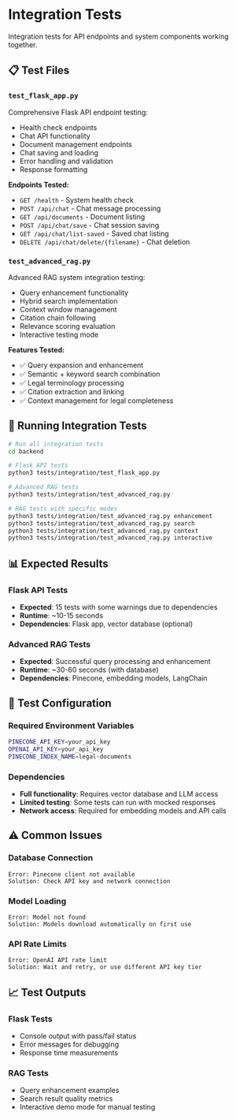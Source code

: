 # Integration Tests

Integration tests for API endpoints and system components working together.

## 📋 Test Files

### `test_flask_app.py`
Comprehensive Flask API endpoint testing:
- Health check endpoints
- Chat API functionality
- Document management endpoints
- Chat saving and loading
- Error handling and validation
- Response formatting

**Endpoints Tested:**
- `GET /health` - System health check
- `POST /api/chat` - Chat message processing
- `GET /api/documents` - Document listing
- `POST /api/chat/save` - Chat session saving
- `GET /api/chat/list-saved` - Saved chat listing
- `DELETE /api/chat/delete/{filename}` - Chat deletion

### `test_advanced_rag.py`
Advanced RAG system integration testing:
- Query enhancement functionality
- Hybrid search implementation
- Context window management
- Citation chain following
- Relevance scoring evaluation
- Interactive testing mode

**Features Tested:**
- ✅ Query expansion and enhancement
- ✅ Semantic + keyword search combination
- ✅ Legal terminology processing
- ✅ Citation extraction and linking
- ✅ Context management for legal completeness

## 🏃 Running Integration Tests

```bash
# Run all integration tests
cd backend

# Flask API tests
python3 tests/integration/test_flask_app.py

# Advanced RAG tests
python3 tests/integration/test_advanced_rag.py

# RAG tests with specific modes
python3 tests/integration/test_advanced_rag.py enhancement
python3 tests/integration/test_advanced_rag.py search
python3 tests/integration/test_advanced_rag.py context
python3 tests/integration/test_advanced_rag.py interactive
```

## 📊 Expected Results

### Flask API Tests
- **Expected**: 15 tests with some warnings due to dependencies
- **Runtime**: ~10-15 seconds
- **Dependencies**: Flask app, vector database (optional)

### Advanced RAG Tests
- **Expected**: Successful query processing and enhancement
- **Runtime**: ~30-60 seconds (with database)
- **Dependencies**: Pinecone, embedding models, LangChain

## 🔧 Test Configuration

### Required Environment Variables
```bash
PINECONE_API_KEY=your_api_key
OPENAI_API_KEY=your_api_key
PINECONE_INDEX_NAME=legal-documents
```

### Dependencies
- **Full functionality**: Requires vector database and LLM access
- **Limited testing**: Some tests can run with mocked responses
- **Network access**: Required for embedding models and API calls

## ⚠️ Common Issues

### Database Connection
```
Error: Pinecone client not available
Solution: Check API key and network connection
```

### Model Loading
```
Error: Model not found
Solution: Models download automatically on first use
```

### API Rate Limits
```
Error: OpenAI API rate limit
Solution: Wait and retry, or use different API key tier
```

## 📈 Test Outputs

### Flask Tests
- Console output with pass/fail status
- Error messages for debugging
- Response time measurements

### RAG Tests
- Query enhancement examples
- Search result quality metrics
- Interactive demo mode for manual testing
